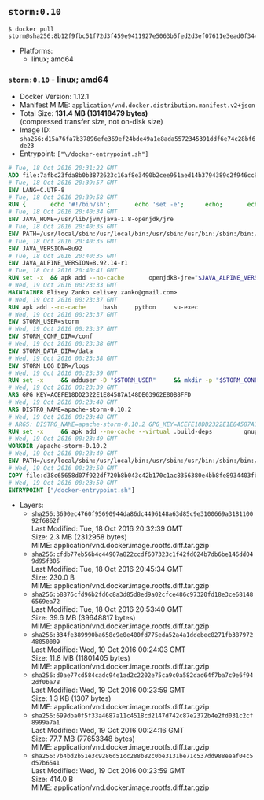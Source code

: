 ## `storm:0.10`

```console
$ docker pull storm@sha256:8b12f9fbc51f72d3f459e9411927e5063b5fed2d3ef07611e3ead0f34440a3cf
```

-	Platforms:
	-	linux; amd64

### `storm:0.10` - linux; amd64

-	Docker Version: 1.12.1
-	Manifest MIME: `application/vnd.docker.distribution.manifest.v2+json`
-	Total Size: **131.4 MB (131418479 bytes)**  
	(compressed transfer size, not on-disk size)
-	Image ID: `sha256:d15a76fa7b37896efe369ef24bde49a1e8ada5572345391ddf6e74c28bf6de23`
-	Entrypoint: `["\/docker-entrypoint.sh"]`

```dockerfile
# Tue, 18 Oct 2016 20:31:22 GMT
ADD file:7afbc23fda8b0b3872623c16af8e3490b2cee951aed14b3794389c2f946cc8c7 in / 
# Tue, 18 Oct 2016 20:39:57 GMT
ENV LANG=C.UTF-8
# Tue, 18 Oct 2016 20:39:58 GMT
RUN { 		echo '#!/bin/sh'; 		echo 'set -e'; 		echo; 		echo 'dirname "$(dirname "$(readlink -f "$(which javac || which java)")")"'; 	} > /usr/local/bin/docker-java-home 	&& chmod +x /usr/local/bin/docker-java-home
# Tue, 18 Oct 2016 20:40:34 GMT
ENV JAVA_HOME=/usr/lib/jvm/java-1.8-openjdk/jre
# Tue, 18 Oct 2016 20:40:35 GMT
ENV PATH=/usr/local/sbin:/usr/local/bin:/usr/sbin:/usr/bin:/sbin:/bin:/usr/lib/jvm/java-1.8-openjdk/jre/bin:/usr/lib/jvm/java-1.8-openjdk/bin
# Tue, 18 Oct 2016 20:40:35 GMT
ENV JAVA_VERSION=8u92
# Tue, 18 Oct 2016 20:40:35 GMT
ENV JAVA_ALPINE_VERSION=8.92.14-r1
# Tue, 18 Oct 2016 20:40:41 GMT
RUN set -x 	&& apk add --no-cache 		openjdk8-jre="$JAVA_ALPINE_VERSION" 	&& [ "$JAVA_HOME" = "$(docker-java-home)" ]
# Wed, 19 Oct 2016 00:23:33 GMT
MAINTAINER Elisey Zanko <elisey.zanko@gmail.com>
# Wed, 19 Oct 2016 00:23:37 GMT
RUN apk add --no-cache     bash     python     su-exec
# Wed, 19 Oct 2016 00:23:37 GMT
ENV STORM_USER=storm
# Wed, 19 Oct 2016 00:23:37 GMT
ENV STORM_CONF_DIR=/conf
# Wed, 19 Oct 2016 00:23:38 GMT
ENV STORM_DATA_DIR=/data
# Wed, 19 Oct 2016 00:23:38 GMT
ENV STORM_LOG_DIR=/logs
# Wed, 19 Oct 2016 00:23:39 GMT
RUN set -x     && adduser -D "$STORM_USER"     && mkdir -p "$STORM_CONF_DIR" "$STORM_DATA_DIR" "$STORM_LOG_DIR"     && chown -R "$STORM_USER:$STORM_USER" "$STORM_CONF_DIR" "$STORM_DATA_DIR" "$STORM_LOG_DIR"
# Wed, 19 Oct 2016 00:23:39 GMT
ARG GPG_KEY=ACEFE18DD2322E1E84587A148DE03962E80B8FFD
# Wed, 19 Oct 2016 00:23:40 GMT
ARG DISTRO_NAME=apache-storm-0.10.2
# Wed, 19 Oct 2016 00:23:48 GMT
# ARGS: DISTRO_NAME=apache-storm-0.10.2 GPG_KEY=ACEFE18DD2322E1E84587A148DE03962E80B8FFD
RUN set -x     && apk add --no-cache --virtual .build-deps         gnupg     && wget -q "http://www.apache.org/dist/storm/$DISTRO_NAME/$DISTRO_NAME.tar.gz"     && wget -q "http://www.apache.org/dist/storm/$DISTRO_NAME/$DISTRO_NAME.tar.gz.asc"     && export GNUPGHOME="$(mktemp -d)"     && gpg --keyserver ha.pool.sks-keyservers.net --recv-key "$GPG_KEY"     && gpg --batch --verify "$DISTRO_NAME.tar.gz.asc" "$DISTRO_NAME.tar.gz"     && tar -xzf "$DISTRO_NAME.tar.gz"     && chown -R "$STORM_USER:$STORM_USER" "$DISTRO_NAME"     && rm -r "$GNUPGHOME" "$DISTRO_NAME.tar.gz" "$DISTRO_NAME.tar.gz.asc"     && apk del .build-deps
# Wed, 19 Oct 2016 00:23:49 GMT
WORKDIR /apache-storm-0.10.2
# Wed, 19 Oct 2016 00:23:49 GMT
ENV PATH=/usr/local/sbin:/usr/local/bin:/usr/sbin:/usr/bin:/sbin:/bin:/usr/lib/jvm/java-1.8-openjdk/jre/bin:/usr/lib/jvm/java-1.8-openjdk/bin:/apache-storm-0.10.2/bin
# Wed, 19 Oct 2016 00:23:50 GMT
COPY file:d38c65658d07f922df720b8b043c42b170c1ac8356380e4bb8fe8934403fb0d8 in / 
# Wed, 19 Oct 2016 00:23:50 GMT
ENTRYPOINT ["/docker-entrypoint.sh"]
```

-	Layers:
	-	`sha256:3690ec4760f95690944da86dc4496148a63d85c9e3100669a318110092f6862f`  
		Last Modified: Tue, 18 Oct 2016 20:32:39 GMT  
		Size: 2.3 MB (2312958 bytes)  
		MIME: application/vnd.docker.image.rootfs.diff.tar.gzip
	-	`sha256:cfdb77eb56b4c44907a822ccdf607323c1f42fd024b7db6be146dd049d95f305`  
		Last Modified: Tue, 18 Oct 2016 20:45:34 GMT  
		Size: 230.0 B  
		MIME: application/vnd.docker.image.rootfs.diff.tar.gzip
	-	`sha256:b8876cfd96b2fd6c8a3d85d8ed9a02cfce486c97320fd18e3ce681486569ea72`  
		Last Modified: Tue, 18 Oct 2016 20:53:40 GMT  
		Size: 39.6 MB (39648817 bytes)  
		MIME: application/vnd.docker.image.rootfs.diff.tar.gzip
	-	`sha256:334fe389990ba658c9e0e400fd775eda52a4a1ddebec8271fb38797248050009`  
		Last Modified: Wed, 19 Oct 2016 00:24:03 GMT  
		Size: 11.8 MB (11801405 bytes)  
		MIME: application/vnd.docker.image.rootfs.diff.tar.gzip
	-	`sha256:d0ae77cd584cadc94e1ad2c2202e75ca9c0a582dad64f7ba7c9e6f942df0ba78`  
		Last Modified: Wed, 19 Oct 2016 00:23:59 GMT  
		Size: 1.3 KB (1307 bytes)  
		MIME: application/vnd.docker.image.rootfs.diff.tar.gzip
	-	`sha256:699dba0f5f33a4687a11c4518cd2147d742c87e2372b4e2fd031c2cf8999a7a1`  
		Last Modified: Wed, 19 Oct 2016 00:24:16 GMT  
		Size: 77.7 MB (77653348 bytes)  
		MIME: application/vnd.docker.image.rootfs.diff.tar.gzip
	-	`sha256:7b4bd2b51e3c9286d51cc288b82c0be3131be71c537dd988eeaf04c5d57b6541`  
		Last Modified: Wed, 19 Oct 2016 00:23:59 GMT  
		Size: 414.0 B  
		MIME: application/vnd.docker.image.rootfs.diff.tar.gzip

